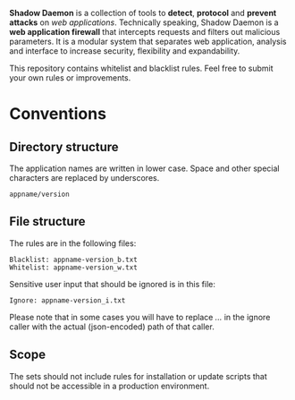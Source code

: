 **Shadow Daemon** is a collection of tools to **detect**, **protocol** and **prevent** **attacks** on *web applications*. Technically speaking, Shadow Daemon is a **web application firewall** that intercepts requests and filters out malicious parameters. It is a modular system that separates web application, analysis and interface to increase security, flexibility and expandability.

This repository contains whitelist and blacklist rules. Feel free to submit your own rules or improvements.

# Conventions

## Directory structure

The application names are written in lower case. Space and other special characters are replaced by underscores.

    appname/version

## File structure

The rules are in the following files:

    Blacklist: appname-version_b.txt
    Whitelist: appname-version_w.txt

Sensitive user input that should be ignored is in this file:

    Ignore: appname-version_i.txt

Please note that in some cases you will have to replace *...* in the ignore caller with the actual (json-encoded) path of that caller.

## Scope

The sets should not include rules for installation or update scripts that should not be accessible in a production environment.
